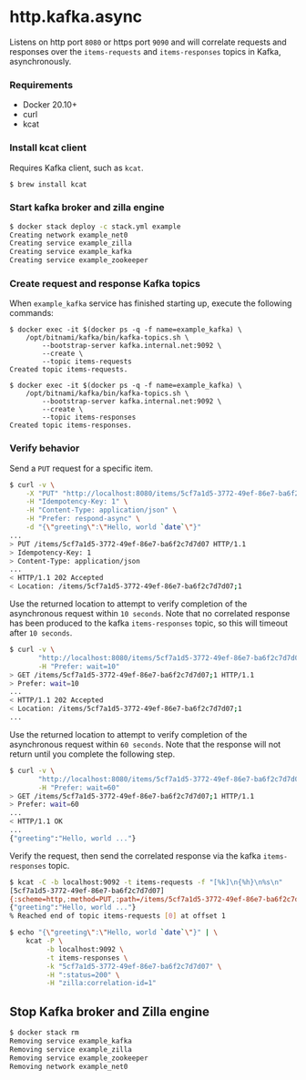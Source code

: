 # http.kafka.async
Listens on http port `8080` or https port `9090` and will correlate requests and responses over the `items-requests` and `items-responses` topics in Kafka, asynchronously.

### Requirements
 - Docker 20.10+
 - curl
 - kcat

### Install kcat client
Requires Kafka client, such as `kcat`.
```bash
$ brew install kcat
```

### Start kafka broker and zilla engine
```bash
$ docker stack deploy -c stack.yml example
Creating network example_net0
Creating service example_zilla
Creating service example_kafka
Creating service example_zookeeper
```

### Create request and response Kafka topics
When `example_kafka` service has finished starting up, execute the following commands:
```
$ docker exec -it $(docker ps -q -f name=example_kafka) \
    /opt/bitnami/kafka/bin/kafka-topics.sh \
        --bootstrap-server kafka.internal.net:9092 \
        --create \
        --topic items-requests
Created topic items-requests.
```
```
$ docker exec -it $(docker ps -q -f name=example_kafka) \
    /opt/bitnami/kafka/bin/kafka-topics.sh \
        --bootstrap-server kafka.internal.net:9092 \
        --create \
        --topic items-responses
Created topic items-responses.
```

### Verify behavior
Send a `PUT` request for a specific item.
```bash
$ curl -v \
    -X "PUT" "http://localhost:8080/items/5cf7a1d5-3772-49ef-86e7-ba6f2c7d7d07" \
    -H "Idempotency-Key: 1" \
    -H "Content-Type: application/json" \
    -H "Prefer: respond-async" \
    -d "{\"greeting\":\"Hello, world `date`\"}"
...
> PUT /items/5cf7a1d5-3772-49ef-86e7-ba6f2c7d7d07 HTTP/1.1
> Idempotency-Key: 1
> Content-Type: application/json
...
< HTTP/1.1 202 Accepted
< Location: /items/5cf7a1d5-3772-49ef-86e7-ba6f2c7d7d07;1
```

Use the returned location to attempt to verify completion of the asynchronous request within `10 seconds`.
Note that no correlated response has been produced to the kafka `items-responses` topic, so this will timeout after `10 seconds`.
```bash
$ curl -v \
       "http://localhost:8080/items/5cf7a1d5-3772-49ef-86e7-ba6f2c7d7d07;1" \
       -H "Prefer: wait=10"
> GET /items/5cf7a1d5-3772-49ef-86e7-ba6f2c7d7d07;1 HTTP/1.1
> Prefer: wait=10
...
< HTTP/1.1 202 Accepted
< Location: /items/5cf7a1d5-3772-49ef-86e7-ba6f2c7d7d07;1
...
```
Use the returned location to attempt to verify completion of the asynchronous request within `60 seconds`.
Note that the response will not return until you complete the following step.
```bash
$ curl -v \
       "http://localhost:8080/items/5cf7a1d5-3772-49ef-86e7-ba6f2c7d7d07;1" \
       -H "Prefer: wait=60"
> GET /items/5cf7a1d5-3772-49ef-86e7-ba6f2c7d7d07;1 HTTP/1.1
> Prefer: wait=60
...
< HTTP/1.1 OK
...
{"greeting":"Hello, world ..."}
```
Verify the request, then send the correlated response via the kafka `items-responses` topic.
```bash
$ kcat -C -b localhost:9092 -t items-requests -f "[%k]\n{%h}\n%s\n"
[5cf7a1d5-3772-49ef-86e7-ba6f2c7d7d07]
{:scheme=http,:method=PUT,:path=/items/5cf7a1d5-3772-49ef-86e7-ba6f2c7d7d07,:authority=localhost:8080,user-agent=curl/7.79.1,accept=*/*,content-type=application/json,idempotency-key=1,zilla:reply-to=items-responses,zilla:correlation-id=1}
{"greeting":"Hello, world ..."}
% Reached end of topic items-requests [0] at offset 1
```
```bash
$ echo "{\"greeting\":\"Hello, world `date`\"}" | \
    kcat -P \
         -b localhost:9092 \
         -t items-responses \
         -k "5cf7a1d5-3772-49ef-86e7-ba6f2c7d7d07" \
         -H ":status=200" \
         -H "zilla:correlation-id=1"
```

## Stop Kafka broker and Zilla engine
```bash
$ docker stack rm
Removing service example_kafka
Removing service example_zilla
Removing service example_zookeeper
Removing network example_net0
```
